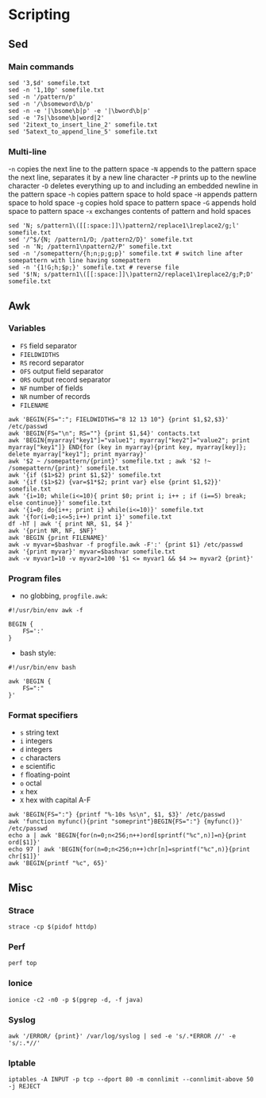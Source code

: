 # Scripting

## Sed

### Main commands

```
sed '3,$d' somefile.txt
sed -n '1,10p' somefile.txt
sed -n '/pattern/p'
sed -n '/\bsomeword\b/p'
sed -n -e '|\bsome\b|p' -e '|\bword\b|p' 
sed -e '7s|\bsome\b|word|2'
sed '2itext_to_insert_line_2' somefile.txt
sed '5atext_to_append_line_5' somefile.txt
```

### Multi-line

-`n` copies the next line to the pattern space
-`N` appends to the pattern space the next line, separates it by a new line character
-`P` prints up to the newline character
-`D` deletes everything up to and including an embedded newline in the pattern space
-`h` copies pattern space to hold space
-`H` appends pattern space to hold space
-`g` copies hold space to pattern space
-`G` appends hold space to pattern space
-`x` exchanges contents of pattern and hold spaces

```
sed 'N; s/pattern1\([[:space:]]\)pattern2/replace1\1replace2/g;l' somefile.txt
sed '/^$/{N; /pattern1/D; /pattern2/D}' somefile.txt
sed -n 'N; /pattern1\npattern2/P' somefile.txt
sed -n '/somepattern/{h;n;p;g;p}' somefile.txt # switch line after somepattern with line having somepattern
sed -n '{1!G;h;$p;}' somefile.txt # reverse file
sed '$!N; s/pattern1\([[:space:]]\)pattern2/replace1\1replace2/g;P;D' somefile.txt
```

## Awk

### Variables

- `FS` field separator
- `FIELDWIDTHS`
- `RS` record separator
- `OFS` output field separator
- `ORS` output record separator
- `NF` number of fields
- `NR` number of records
- `FILENAME`

```
awk 'BEGIN{FS=":"; FIELDWIDTHS="8 12 13 10"} {print $1,$2,$3}' /etc/passwd
awk 'BEGIN{FS="\n"; RS=""} {print $1,$4}' contacts.txt
awk 'BEGIN{myarray["key1"]="value1"; myarray["key2"]="value2"; print myarray["key1"]} END{for (key in myarray){print key, myarray[key]}; delete myarray["key1"]; print myarray}'
awk '$2 ~ /somepattern/{print}' somefile.txt ; awk '$2 !~ /somepattern/{print}' somefile.txt
awk '{if ($1>$2) print $1,$2}' somefile.txt
awk '{if ($1>$2) {var=$1*$2; print var} else {print $1,$2}}' somefile.txt
awk '{i=10; while(i<=10){ print $0; print i; i++ ; if (i==5) break; else continue}}' somefile.txt
awk '{i=0; do{i++; print i} while(i<=10)}' somefile.txt
awk '{for(i=0;i<=5;i++) print i}' somefile.txt
df -hT | awk '{ print NR, $1, $4 }'
awk '{print NR, NF, $NF}' 
awk 'BEGIN {print FILENAME}'
awk -v myvar=$bashvar -f progfile.awk -F':' {print $1} /etc/passwd
awk '{print myvar}' myvar=$bashvar somefile.txt
awk -v myvar1=10 -v myvar2=100 '$1 <= myvar1 && $4 >= myvar2 {print}'
```

### Program files

- no globbing, `progfile.awk`:
```
#!/usr/bin/env awk -f

BEGIN {
    FS=':'
}
```
- bash style:
```
#!/usr/bin/env bash

awk 'BEGIN {
    FS=":"
}'
```

### Format specifiers

- `s` string text
- `i` integers
- `d` integers
- `c` characters
- `e` scientific
- `f` floating-point
- `o` octal
- `x` hex
- `X` hex with capital A-F

```
awk 'BEGIN{FS=":"} {printf "%-10s %s\n", $1, $3}' /etc/passwd
awk 'function myfunc(){print "someprint"}BEGIN{FS=":"} {myfunc()}' /etc/passwd
echo a | awk 'BEGIN{for(n=0;n<256;n++)ord[sprintf("%c",n)]=n}{print ord[$1]}'
echo 97 | awk 'BEGIN{for(n=0;n<256;n++)chr[n]=sprintf("%c",n)}{print chr[$1]}'
awk 'BEGIN{printf "%c", 65}'
```

## Misc

### Strace

```
strace -cp $(pidof httdp)
```

### Perf

```
perf top
```

### Ionice

```
ionice -c2 -n0 -p $(pgrep -d, -f java)
```

### Syslog

```
awk '/ERROR/ {print}' /var/log/syslog | sed -e 's/.*ERROR //' -e 's/:.*//'
```

### Iptable

```
iptables -A INPUT -p tcp --dport 80 -m connlimit --connlimit-above 50 -j REJECT
```


